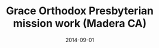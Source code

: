 ---
date: &id001 2014-09-01
end_date: null
location:
  address: 500 Sunset Avenue
  city: Madera
  state: CA
minister:
- end: null
  name: Terry Thole
  start: 2014-01-01
  type: Pastor
ministers:
- Terry Thole
name: Grace Orthodox Presbyterian mission work
names: null
origination_date: *id001
raw_data: 'AR Madera


  Grace Orthodox Presbyterian mission work (September 2014- )

  Madera United Methodist Church, 500 Sunset Avenue

  Pastor: Terry Thole, 2014-

  '
received_from: null
states:
- CA
status:
  active: true
  end_date: null
  reason: null
  received_from: null
  withdrawal_to: null
title: Grace Orthodox Presbyterian mission work (Madera CA)
year_established:
- 2014

---